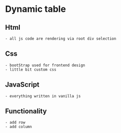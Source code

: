 # Dynamic table

## Html
    - all js code are rendering via root div selection
## Css
    - bootStrap used for frontend design
    - little bit custom css
## JavaScript
    - everything written in vanilla js
## Functionality
    - add row
    - add column
 

